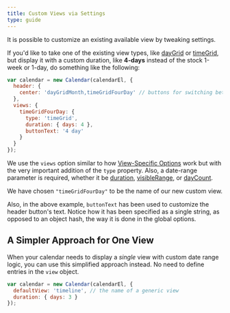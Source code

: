 ```yaml
---
title: Custom Views via Settings
type: guide
---
```


It is possible to customize an existing available view by tweaking settings.

If you'd like to take one of the existing view types, like [dayGrid](daygrid-view) or [timeGrid](timegrid-view), but display it with a custom duration, like **4-days** instead of the stock 1-week or 1-day, do something like the following:

```js
var calendar = new Calendar(calendarEl, {
  header: {
    center: 'dayGridMonth,timeGridFourDay' // buttons for switching between views
  },
  views: {
    timeGridFourDay: {
      type: 'timeGrid',
      duration: { days: 4 },
      buttonText: '4 day'
    }
  }
});
```

We use the `views` option similar to how [View-Specific Options](view-specific-options) work but with the very important addition of the `type` property. Also, a date-range parameter is required, whether it be [duration](duration), [visibleRange](visibleRange), or [dayCount](dayCount).

We have chosen `"timeGridFourDay"` to be the name of our new custom view.

Also, in the above example, `buttonText` has been used to customize the header button's text. Notice how it has been specified as a single string, as opposed to an object hash, the way it is done in the global options.


## A Simpler Approach for One View

When your calendar needs to display a *single* view with custom date range logic, you can use this simplified approach instead. No need to define entries in the `view` object.

```js
var calendar = new Calendar(calendarEl, {
  defaultView: 'timeline', // the name of a generic view
  duration: { days: 3 }
});
```
